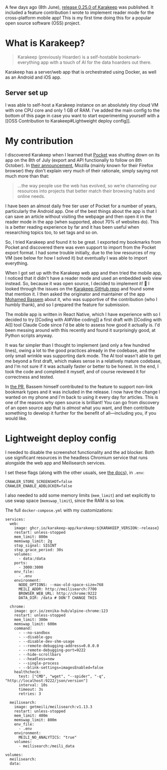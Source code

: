 A few days ago (8th June), [release 0.25.0 of Karakeep](https://github.com/karakeep-app/karakeep/discussions/1561) was published. It included a feature contribution I wrote to implement reader mode for the cross-platform mobile app! This is my first time doing this for a popular open source software (OSS) project.

# What is Karakeep?

> Karakeep (previously Hoarder) is a self-hostable bookmark-everything app with a touch of AI for the data hoarders out there.

Karakeep has a server/web app that is orchestrated using Docker, as well as an Android and iOS app.

## Server set up

I was able to self-host a Karakeep instance on an absolutely *tiny* cloud VM with one CPU core and only 1 GB of RAM. I've added the main config to the bottom of this page in case you want to start experimenting yourself with a [[OSS Contribution to Karakeep#Lightweight deploy config]].

# My contribution

I discovered Karakeep when I learned that [Pocket](https://getpocket.com) was shutting down on its app on the 8th of July (export and API functionally to follow on 8th October). In [their announcement](https://support.mozilla.org/en-US/kb/future-of-pocket), Mozilla (mainly known for their Firefox browser) they don't explain very much of their rationale, simply saying not much more than that:

> ...the way people use the web has evolved, so we’re channeling our resources into projects that better match their browsing habits and online needs.

I have been an almost daily free tier user of Pocket for a number of years, particularly the Android app. One of the best things about the app is that I can save an article without visiting the webpage and then open it in the reader mode in the app (when supported, about 70% of websites do). This is a better reading experience by far and it has been useful when researching topics too, to set tags and so on.

So, I tried Karakeep and found it to be great. I exported my bookmarks from Pocket and discovered there was even support to import from the Pocket export format. I had some trouble initially, due to the low resources of my VM (see below for how I solved it) but eventually I was able to import everything.

When I got set up with the Karakeep web app and then tried the mobile app, I noticed that it didn't have a reader mode and used an embedded web view instead. So, because it was open source, I decided to implement it! 🚀 I looked through the issues on the [Karakeep GitHub repo](https://github.com/karakeep-app/karakeep/issues) and found some that mention it. I then asked the originator and maintainer of the app [Mohamed Bassem](https://github.com/MohamedBassem) about it, who was supportive of the contribution (who I humbly thank), and so I prepared the feature for submission.

The mobile app is written in React Native, which I have experience with so I decided to try [[Coding with AI#Vibe coding]] a first draft with [[Coding with AI]] tool Claude Code since I'd be able to assess how good it actually is. I'd been messing around with this recently and found it surprisingly good, at Python scripts anyway.

It was far simpler than I thought to implement (and only a few hundred lines), owing a lot to the good practices already in the codebase, and the only small wrinkle was supporting dark mode. The AI tool wasn't able to get me beyond a first draft, which makes sense in a relatively mature codebase, and I'm not sure if it was actually faster or better to be honest. In the end, I took the code and completed it myself, and of course reviewed it for correctness and tested.

In [the PR](https://github.com/karakeep-app/karakeep/pull/1509), Bassem himself contributed to the feature to support non-link bookmark types and it was included in the release. I now have the change I wanted on my phone and I'm back to using it every day for articles. This is one of the reasons why open source is brilliant! You can go from discovery of an open source app that is _almost_ what you want, and then contribute something to develop it further for the benefit of all—including you, if you would like.

# Lightweight deploy config

I needed to disable the screenshot functionality and the ad blocker. Both use significant resources in the headless Chromium service that runs alongside the web app and Meilisearch services.

I set these flags (along with the other usuals, see [the docs](https://docs.karakeep.app/Installation/docker#3-populate-the-environment-variables)), in `.env`:

```
CRAWLER_STORE_SCREENSHOT=false
CRAWLER_ENABLE_ADBLOCKER=false
```

I also needed to add some memory limits (`mem_limit`) and set explicitly to use swap space (`memswap_limit`), since the RAM is so low.

The full `docker-compose.yml` with my customizations:

```
services:
  web:
    image: ghcr.io/karakeep-app/karakeep:${KARAKEEP_VERSION:-release}
    restart: unless-stopped
    mem_limit: 800m
    memswap_limit: 2g
    stop_signal: SIGINT
    stop_grace_period: 30s
    volumes:
      - data:/data
    ports:
      - 3000:3000
    env_file:
      - .env
    environment:
      NODE_OPTIONS: --max-old-space-size=768
      MEILI_ADDR: http://meilisearch:7700
      BROWSER_WEB_URL: http://chrome:9222
      DATA_DIR: /data # DON'T CHANGE THIS

  chrome:
    image: gcr.io/zenika-hub/alpine-chrome:123
    restart: unless-stopped
    mem_limit: 300m
    memswap_limit: 600m
    command:
      - --no-sandbox
      - --disable-gpu
      - --disable-dev-shm-usage
      - --remote-debugging-address=0.0.0.0
      - --remote-debugging-port=9222
      - --hide-scrollbars
      - --headless=new
      - --single-process
      - --blink-settings=imagesEnabled=false
    healthcheck:
      test: ["CMD", "wget", "--spider", "-q", "http://localhost:9222/json/version"]
      interval: 10s
      timeout: 3s
      retries: 3

  meilisearch:
    image: getmeili/meilisearch:v1.13.3
    restart: unless-stopped
    mem_limit: 400m
    memswap_limit: 800m
    env_file:
      - .env
    environment:
      MEILI_NO_ANALYTICS: "true"
    volumes:
      - meilisearch:/meili_data

volumes:
  meilisearch:
  data:
```